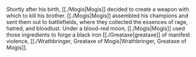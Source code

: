 Shortly after his birth, [[./Mogis|Mogis]] decided to create a weapon with which to kill his brother. [[./Mogis|Mogis]] assembled his champions and sent them out to battlefields, where they collected the essences of rage, hatred, and bloodlust. Under a blood-red moon, [[./Mogis|Mogis]] used those ingredients to forge a black iron [[./Greataxe|greataxe]] of manifest violence, [[./Wrathbringer, Greataxe of Mogis|Wrathbringer, Greataxe of Mogis]].